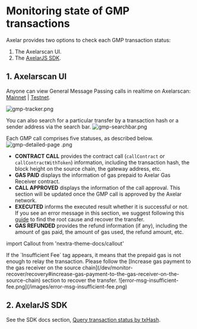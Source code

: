 # Monitoring state of GMP transactions

Axelar provides two options to check each GMP transaction status: 
1. The Axelarscan UI. 
2. The [AxelarJS SDK](/dev/axelarjs-sdk/tx-status-query-recovery).

## 1. Axelarscan UI
Anyone can view General Message Passing calls in realtime on Axelarscan: [Mainnet](https://axelarscan.io/gmp) | [Testnet](https://testnet.axelarscan.io/gmp).

![gmp-tracker.png](/images/gmp-tracker.png)

You can also search for a particular transfer by a transaction hash or a sender address via the search bar. 
![gmp-searchbar.png](/images/gmp-searchbar.png)

Each GMP call comprises five statuses, as described below.
![gmp-detailed-page .png](/images/gmp-detailed-page.png)

- **CONTRACT CALL** provides the contract call (`callContract` or `callContractWithToken`) information, including the transaction hash, the block height on the source chain, the gateway address, etc.
- **GAS PAID** displays the information of gas prepaid to Axelar Gas Receiver contract.
- **CALL APPROVED** displays the information of the call approval. This section will be updated once the GMP call is approved by the Axelar network.
- **EXECUTED** informs the executed result whether it is successful or not. If you see an error message in this section, we suggest following this [guide](/dev/debug/error-debugging) to find the root cause and recover the transfer.
- **GAS REFUNDED** provides the refund information (if any), including the amount of gas paid, the amount of gas used, the refund amount, etc.

import Callout from 'nextra-theme-docs/callout'

<Callout emoji="ℹ️">
	If the `Insufficient Fee` tag appears, it means that the prepaid gas is not enough to relay the transaction. Please follow the [Increase gas payment to the gas receiver on the source chain](/dev/monitor-recover/recovery#increase-gas-payment-to-the-gas-receiver-on-the-source-chain) section to recover the transfer.
	![error-msg-insufficient-fee.png](/images/error-msg-insufficient-fee.png)
</Callout>

## 2. AxelarJS SDK

See the SDK docs section, [Query transaction status by txHash](/dev/axelarjs-sdk/tx-status-query-recovery#query-transaction-status-by-txhash).
